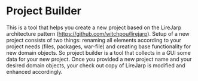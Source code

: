 # Project Builder

This is a tool that helps you create a new project based on the LireJarp architecture pattern (https://github.com/witchpou/lirejarp). Setup of a new project consists of two things: renaming all elements according to your project needs (files, packages, war-file) and creating base functionality for new domain objects. 
So project builder is a tool that collects in a GUI some data for your new project. Once you provided a new project name and your desired domain objects, your check out copy of LireJarp is modified and enhanced accordingly.  
